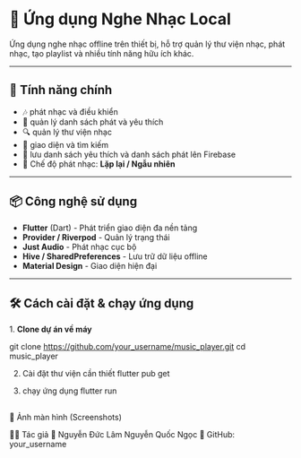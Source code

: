 # 🎵 Ứng dụng Nghe Nhạc Local

Ứng dụng nghe nhạc offline trên thiết bị, hỗ trợ quản lý thư viện nhạc, phát nhạc, tạo playlist và nhiều tính năng hữu ích khác.

---

## 🚀 Tính năng chính

- 🎶 phát nhạc  và điều khiển
- 📂 quản lý danh sách phát và yêu thích
- 🔍 quản lý thư viện nhạc
- 🌙 giao diện và tìm kiếm
- 🎼 lưu danh sách yêu thích và danh sách phát lên Firebase
- 🔀 Chế độ phát nhạc: **Lặp lại / Ngẫu nhiên**  

---

## 📦 Công nghệ sử dụng

- **Flutter** (Dart) - Phát triển giao diện đa nền tảng  
- **Provider / Riverpod** - Quản lý trạng thái  
- **Just Audio** - Phát nhạc cục bộ  
- **Hive / SharedPreferences** - Lưu trữ dữ liệu offline  
- **Material Design** - Giao diện hiện đại  

---

## 🛠 Cách cài đặt & chạy ứng dụng  

1️. **Clone dự án về máy**  

git clone https://github.com/your_username/music_player.git
cd music_player

2. Cài đặt thư viện cần thiết
flutter pub get

3. chạy ứng dụng
flutter run

##
📸 Ảnh màn hình (Screenshots)


👨‍💻 Tác giả
👤 Nguyễn Đức Lâm
    Nguyễn Quốc Ngọc
🔗 GitHub: your_username



